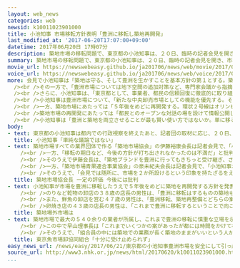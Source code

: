 ```yaml
---
layout: web_news
categories: web
newsid: k10011023901000
title: 小池知事 市場移転方針表明「豊洲に移転し築地再開発」
last_modified_at: '2017-06-20T17:07:00+09:00'
datetime: 2017年06月20日 17時07分
description: 築地市場の移転問題で、東京都の小池知事は、２０日、臨時の記者会見を開き、市場を豊洲に移転したうえで、築地を再開発して市場機能を確保しながら、５年後をめどに食をテーマとした一大拠点とする基本方針を表明しました。
summary: 築地市場の移転問題で、東京都の小池知事は、２０日、臨時の記者会見を開き、市場を豊洲に移転したうえで、築地を再開発して市場機能を確保しながら、５年後をめどに食をテーマとした一大拠点とする基本方針を表明しました。
movie_url: https://newswebeasy.github.io/ja201706/news/web/movie/2017/06/21/k10011023901000.mp4
voice_url: https://newswebeasy.github.io/ja201706/news/web/voice/2017/06/21/k10011023901000.mp3
more: 会見で小池知事は「築地は守る、そして豊洲を生かすことを基本方針の第１とする。築地市場は、長年培ったブランド力、そして地域との調和を生かして、改めて活用することが大切な宝を生かす方法ではないか」と述べました。<br
  /><br />その一方で、「豊洲市場については地下空間の追加対策など、専門家会議から指摘のあったところで、安全対策を講じたうえで、生かすべきだ。冷凍、冷蔵、加工などの機能を一層強化し、ＩＴを活用した総合物流拠点とする」と述べました。<br
  /><br />さらに、小池知事は、「東京都として、事業者、都民の信頼回復に徹底的に取り組んでいく。これらの基本的な方針をもとに、早急に具体的な方策を詰めていくよう事務方に指示した」と述べました。<br
  /><br />小池知事は豊洲市場について、「新たな中央卸売市場としての機能を優先する。そのうえで、さまざまな物流の変化が起きている中で、物流機能をさらに強めていく」と述べました。<br
  /><br />一方、築地市場にあたっては「５年後をめどに再開発する。環状２号線はオリンピック前に開通させる。跡地は、当面、オリンピック用の輸送拠点として活用する。その後、食のテーマパーク部門を有する新たな市場として、東京をけん引する一大拠点とする」と述べました。<br
  /><br />築地市場の再開発にあたっては「都民とのオープンな対話の場を設けて情報公開しながら検討していきたい。仲卸業者への経営支援も検討していきたい。築地のまちづくりについては工程表を作成したい」と述べました。<br
  /><br />小池知事は「豊洲と築地を両立させることが最も賢い使い方ではないか。単に移るということになると赤字が継続する。それを打破するためにも築地の再整備と豊洲をうまく活用していくことでダブルのプラスに持っていきたい」と述べました。
body:
- text: 東京都の小池知事は都内での行政視察を終えたあと、記者団の取材に応じ、２０日、表明した市場移転の基本方針について「会見での説明が不十分ではなかったか」と指摘されたことに対し、「定例記者会見などでお答えしていきたい。どうやって赤字を減らし収入を増やしていくのか、それを考えた一つの案だ。東京にある１１の市場もどう活用し再編していくのか、ということだと思う。劇的に物流が変わる中で、築地から豊洲に移ればいいという単純な議論ではない。資金繰りなどについては都庁のほうで研究している」と述べました。
  title: 小池知事「単純な議論ではない」
- text: 築地市場すべての業界団体で作る「築地市場協会」の伊藤裕康会長は記者会見で、「小池知事は、市場の機能を豊洲に移すのだと表明された。安全安心をいちばん大事に、都として、風評の払拭（ふっしょく）に努めるとしたのは十分評価できる」と述べて、小池知事が示した方針に一定の評価をしました。<br
    /><br />一方、「移転の期日など、今後の方針が打ち出されなかったのは不満だ」と批判したうえで、「築地ブランドはわれわれが先輩から受け継ぎ、８０年かかってみんなで卸や仲卸が主体となって、全国や世界各地から集荷し、吟味し、評価し、販売していくという、たゆまざる努力の積み重ねの中で、築地の信用力が築かれたものだ」と述べました。<br
    /><br />そのうえで伊藤会長は、「築地ブランドを豊洲に行ってもきちっと受け継ぎ、さらなる信頼の増幅に向けて、努力をしていく。きょうは大づかみな話だけだったが、日程や方法など、具体的な中身について、都との間できっちりと、一つ一つ話をつめて理想的な市場に近づけるようにしたい」と述べました。<br
    /><br />一方、「築地市場青果連合事業協会」の泉未紀夫会長は記者会見で、「小池知事が示した方針は、豊洲を中央卸売市場として移転し開場すると明言されたのは結構だが、全体的に漠として、具体性がなかった。これだけ広がった風評被害も小池知事が全力で取り組まなければ払拭できないほど厳しい状況であるのに、残念ながら豊洲市場の安全宣言もなく、対策が示されなかった」と批判しました。<br
    /><br />そのうえで、「会見では随所に、市場を２か所設けるという印象を持たざるをえなかった。中央卸売市場は、さまざまな機能をもって成り立っているので、これを崩すやり方ができるのか疑問であり、一抹の不安がある。小池知事には、業界を分断するような状況を避け、都と業界がと１つになって前に進むためにも、都の市場行政を元に戻してもらいたい」と述べました。
  title: 築地市場協会長 一定の評価 今後には批判
- text: 小池知事が市場を豊洲に移転したうえで５年後をめどに築地を再開発する方針を発表したことについて、築地場外市場の人たちからはさまざまな声が聞かれました。<br
    /><br />のりなど乾物の卸店の３８歳の店長の男性は、「豊洲に移転はするものの築地も再整備してくれるので安心した。この築地のにぎわいを維持できるような整備計画にしてほしい」と話していました。<br
    /><br />また、鮮魚の卸店を営む４７歳の男性は、「豊洲移転、築地再整備とどちらの案を選んでも誰かは反対するという状況だったので、どちらも行うという案になってよかったと思う。あとは、具体的なスケジュールを早く示してほしい」と話していました。<br
    /><br />卵焼き店の４３歳の店長の男性は、「これまで豊洲に移転するということで向こうにも店を構える準備を進めていたので、ようやく決まったかという心情だ。こういう結果になるのであればもっと早く決断してほしかった」と話していました。
  title: 築地場外市場は
- text: 築地市場で最大の５４０余りの業者が所属し、これまで豊洲の移転に慎重な立場を示していた東京魚市場卸協同組合の早山豊理事長は午後５時半すぎから記者会見しました。<br
    /><br />この中で早山理事長は「これまでいくつかの案があったが都には時間をかけて検証、検討したいと伝えていた中で、今回の方針発表となりまだ十分に受け止められていない」と述べました。<br
    /><br />そのうえで、「組合員の中には築地での業務が長く築地のままがいいという人が多くいる。われわれとしては中央市場がどうなるかが問題であり、もし５年後、築地に戻ってくるなら中央市場として戻ってくるということだ。今後、都から説明を受けて組合内で検討したい」と述べて、都の説明を受けたあと判断する考えを示しました。
  title: 東京魚市場卸協同組合「十分に受け止められず」
easy_news_url: /news/easy/2017/06/21/東京都の小池知事豊洲市場を安全にして引っ越す/
source_url: http://www3.nhk.or.jp/news/html/20170620/k10011023901000.html
...
```

